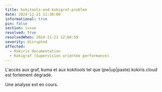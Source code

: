 ```yaml
---
title: kokitools-and-kokigraf-problem
date: 2024-11-21 11:30:00
informational: true
pin: false
section: issue
resolved: true
resolvedWhen: 2024-11-21 12:04:59
severity: disrupted
affected:
  - Kokiris documentation 
  - Kokigraf (Supervision orientée performance)
---
```


L'accès aux graf, kuma et aux kokitools tel que (pw|up|paste).kokiris.cloud est fortement dégradé.

Une analyse est en cours.
